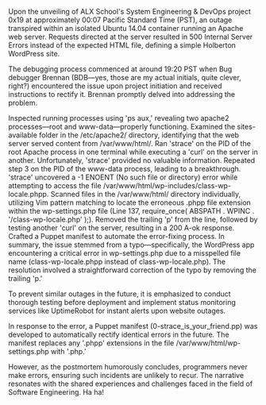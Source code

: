 Upon the unveiling of ALX School's System Engineering & DevOps project 0x19 at approximately 00:07 Pacific Standard Time (PST), an outage transpired within an isolated Ubuntu 14.04 container running an Apache web server. Requests directed at the server resulted in 500 Internal Server Errors instead of the expected HTML file, defining a simple Holberton WordPress site.

The debugging process commenced at around 19:20 PST when Bug debugger Brennan (BDB—yes, those are my actual initials, quite clever, right?) encountered the issue upon project initiation and received instructions to rectify it. Brennan promptly delved into addressing the problem.

Inspected running processes using 'ps aux,' revealing two apache2 processes—root and www-data—properly functioning.
Examined the sites-available folder in the /etc/apache2/ directory, identifying that the web server served content from /var/www/html/.
Ran 'strace' on the PID of the root Apache process in one terminal while executing a 'curl' on the server in another. Unfortunately, 'strace' provided no valuable information.
Repeated step 3 on the PID of the www-data process, leading to a breakthrough. 'strace' uncovered a -1 ENOENT (No such file or directory) error while attempting to access the file /var/www/html/wp-includes/class-wp-locale.phpp.
Scanned files in the /var/www/html/ directory individually, utilizing Vim pattern matching to locate the erroneous .phpp file extension within the wp-settings.php file (Line 137, require_once( ABSPATH . WPINC . '/class-wp-locale.php' );).
Removed the trailing 'p' from the line, followed by testing another 'curl' on the server, resulting in a 200 A-ok response.
Crafted a Puppet manifest to automate the error-fixing process.
In summary, the issue stemmed from a typo—specifically, the WordPress app encountering a critical error in wp-settings.php due to a misspelled file name (class-wp-locale.phpp instead of class-wp-locale.php). The resolution involved a straightforward correction of the typo by removing the trailing 'p.'

To prevent similar outages in the future, it is emphasized to conduct thorough testing before deployment and implement status monitoring services like UptimeRobot for instant alerts upon website outages.

In response to the error, a Puppet manifest (0-strace_is_your_friend.pp) was developed to automatically rectify identical errors in the future. The manifest replaces any '.phpp' extensions in the file /var/www/html/wp-settings.php with '.php.'

However, as the postmortem humorously concludes, programmers never make errors, ensuring such incidents are unlikely to recur. The narrative resonates with the shared experiences and challenges faced in the field of Software Engineering. Ha ha!
